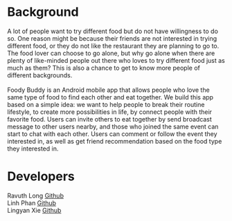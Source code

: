 # Background
A lot of people want to try different food but do not have willingness to do so. One reason might be because their friends are not interested in trying different food, or they do not like the restaurant they are planning to go to. The food lover can choose to go alone, but why go alone when there are plenty of like-minded people out there who loves to try different food just as much as them? This is also a chance to get to know more people of different backgrounds.
<br><br> Foody Buddy is an Android mobile app that allows people who love the same type of food to find each other and eat together. We build this app based on a simple idea: we want to help people to break their routine lifestyle, to create more possibilities in life, by connect people with their favorite food. Users can invite others to eat together by send broadcast message to other users nearby, and those who joined the same event can start to chat with each other. Users can comment or follow the event they interested in, as well as get friend recommendation based on the food type they interested in.

# Developers
Ravuth Long [Github](https://github.com/ravuthlong) <br>
Linh Phan [Github](https://github.com/paulphoenix01) <br>
Lingyan Xie [Github](https://github.com/emilylxie)<br>
